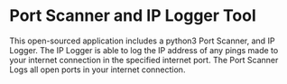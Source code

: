 # Port Scanner and IP Logger Tool
 This open-sourced application includes a python3 Port Scanner, and IP Logger.
 The IP Logger is able to log the IP address of any pings made to your internet connection in the specified internet port.
 The Port Scanner Logs all open ports in your internet connection.
